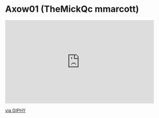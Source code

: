 
<!---
Axow01/Axow01 is a ✨ special ✨ repository because its `README.md` (this file) appears on your GitHub profile.
You can click the Preview link to take a look at your changes.
--->
# Axow01 (TheMickQc mmarcott)
<iframe src="https://giphy.com/embed/n9ewEcw0oyHEYEuH1c" width="480" height="270" frameBorder="0" class="giphy-embed" allowFullScreen></iframe><p><a href="https://giphy.com/gifs/peacocktv-parks-and-recreation-rec-peacock-tv-n9ewEcw0oyHEYEuH1c">via GIPHY</a></p>
